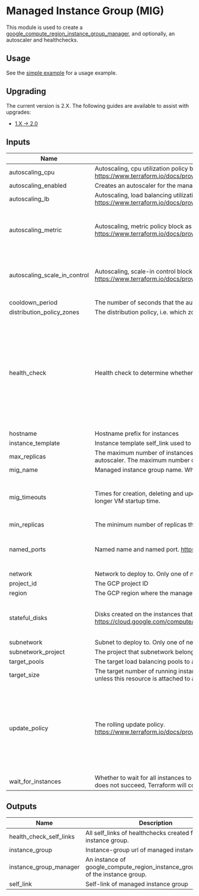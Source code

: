 # Managed Instance Group (MIG)

This module is used to create a [google_compute_region_instance_group_manager](https://www.terraform.io/docs/providers/google/r/compute_region_instance_group_manager.html),
and optionally, an autoscaler and healthchecks.

## Usage

See the [simple example](../../examples/mig/simple) for a usage example.

## Upgrading

The current version is 2.X. The following guides are available to assist with upgrades:

- [1.X -> 2.0](../../docs/upgrading_to_mig_v2.0.md)

<!-- BEGINNING OF PRE-COMMIT-TERRAFORM DOCS HOOK -->
## Inputs

| Name | Description | Type | Default | Required |
|------|-------------|------|---------|:--------:|
| autoscaling\_cpu | Autoscaling, cpu utilization policy block as single element array. https://www.terraform.io/docs/providers/google/r/compute_autoscaler.html#cpu_utilization | `list(map(number))` | `[]` | no |
| autoscaling\_enabled | Creates an autoscaler for the managed instance group | `string` | `"false"` | no |
| autoscaling\_lb | Autoscaling, load balancing utilization policy block as single element array. https://www.terraform.io/docs/providers/google/r/compute_autoscaler.html#load_balancing_utilization | `list(map(number))` | `[]` | no |
| autoscaling\_metric | Autoscaling, metric policy block as single element array. https://www.terraform.io/docs/providers/google/r/compute_autoscaler.html#metric | <pre>list(object({<br>    name   = string<br>    target = number<br>    type   = string<br>  }))</pre> | `[]` | no |
| autoscaling\_scale\_in\_control | Autoscaling, scale-in control block. https://www.terraform.io/docs/providers/google/r/compute_autoscaler.html#scale_in_control | <pre>object({<br>    fixed_replicas   = number<br>    percent_replicas = number<br>    time_window_sec  = number<br>  })</pre> | <pre>{<br>  "fixed_replicas": null,<br>  "percent_replicas": null,<br>  "time_window_sec": null<br>}</pre> | no |
| cooldown\_period | The number of seconds that the autoscaler should wait before it starts collecting information from a new instance. | `number` | `60` | no |
| distribution\_policy\_zones | The distribution policy, i.e. which zone(s) should instances be create in. Default is all zones in given region. | `list(string)` | `[]` | no |
| health\_check | Health check to determine whether instances are responsive and able to do work | <pre>object({<br>    type                = string<br>    initial_delay_sec   = number<br>    check_interval_sec  = number<br>    healthy_threshold   = number<br>    timeout_sec         = number<br>    unhealthy_threshold = number<br>    response            = string<br>    proxy_header        = string<br>    port                = number<br>    request             = string<br>    request_path        = string<br>    host                = string<br>  })</pre> | <pre>{<br>  "check_interval_sec": 30,<br>  "healthy_threshold": 1,<br>  "host": "",<br>  "initial_delay_sec": 30,<br>  "port": 80,<br>  "proxy_header": "NONE",<br>  "request": "",<br>  "request_path": "/",<br>  "response": "",<br>  "timeout_sec": 10,<br>  "type": "",<br>  "unhealthy_threshold": 5<br>}</pre> | no |
| hostname | Hostname prefix for instances | `string` | `"default"` | no |
| instance\_template | Instance template self\_link used to create compute instances | `any` | n/a | yes |
| max\_replicas | The maximum number of instances that the autoscaler can scale up to. This is required when creating or updating an autoscaler. The maximum number of replicas should not be lower than minimal number of replicas. | `number` | `10` | no |
| mig\_name | Managed instance group name. When set to `default`, name will be derived from var.hostname. | `string` | `"default"` | no |
| mig\_timeouts | Times for creation, deleting and updating the MIG resources. Can be helpful when using wait\_for\_instances to allow a longer VM startup time. | <pre>object({<br>    create = string<br>    update = string<br>    delete = string<br>  })</pre> | <pre>{<br>  "create": "5m",<br>  "delete": "15m",<br>  "update": "5m"<br>}</pre> | no |
| min\_replicas | The minimum number of replicas that the autoscaler can scale down to. This cannot be less than 0. | `number` | `2` | no |
| named\_ports | Named name and named port. https://cloud.google.com/load-balancing/docs/backend-service#named_ports | <pre>list(object({<br>    name = string<br>    port = number<br>  }))</pre> | `[]` | no |
| network | Network to deploy to. Only one of network or subnetwork should be specified. | `string` | `""` | no |
| project\_id | The GCP project ID | `string` | `null` | no |
| region | The GCP region where the managed instance group resides. | `any` | n/a | yes |
| stateful\_disks | Disks created on the instances that will be preserved on instance delete. https://cloud.google.com/compute/docs/instance-groups/configuring-stateful-disks-in-migs | <pre>list(object({<br>    device_name = string<br>    delete_rule = string<br>  }))</pre> | `[]` | no |
| subnetwork | Subnet to deploy to. Only one of network or subnetwork should be specified. | `string` | `""` | no |
| subnetwork\_project | The project that subnetwork belongs to | `string` | `""` | no |
| target\_pools | The target load balancing pools to assign this group to. | `list(string)` | `[]` | no |
| target\_size | The target number of running instances for this managed instance group. This value should always be explicitly set unless this resource is attached to an autoscaler, in which case it should never be set. | `number` | `1` | no |
| update\_policy | The rolling update policy. https://www.terraform.io/docs/providers/google/r/compute_region_instance_group_manager.html#rolling_update_policy | <pre>list(object({<br>    max_surge_fixed              = number<br>    instance_redistribution_type = string<br>    max_surge_percent            = number<br>    max_unavailable_fixed        = number<br>    max_unavailable_percent      = number<br>    min_ready_sec                = number<br>    minimal_action               = string<br>    type                         = string<br>  }))</pre> | `[]` | no |
| wait\_for\_instances | Whether to wait for all instances to be created/updated before returning. Note that if this is set to true and the operation does not succeed, Terraform will continue trying until it times out. | `string` | `"false"` | no |

## Outputs

| Name | Description |
|------|-------------|
| health\_check\_self\_links | All self\_links of healthchecks created for the instance group. |
| instance\_group | Instance-group url of managed instance group |
| instance\_group\_manager | An instance of google\_compute\_region\_instance\_group\_manager of the instance group. |
| self\_link | Self-link of managed instance group |

<!-- END OF PRE-COMMIT-TERRAFORM DOCS HOOK -->
